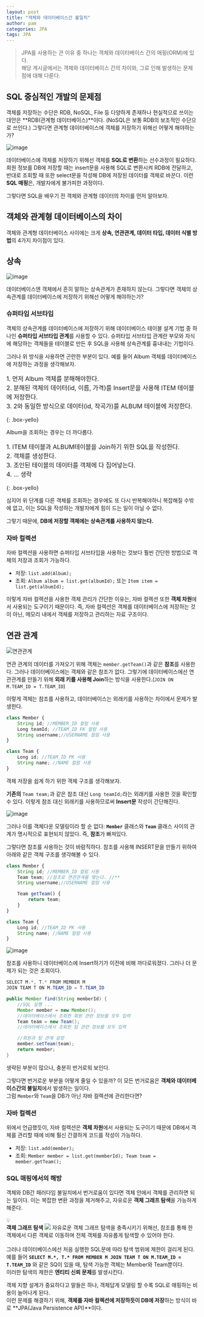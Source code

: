 ```yaml
---
layout: post
title: "객체와 데이터베이스간 불일치"
author: pam
categories: JPA
tags: JPA
---
```


<style>
  .imageRow {
    display:flex;
    margin: 20px 0;
  }
  .captionedImg {
    display: grid;
    align-content: flex-end;
    margin: 0 20px;
    text-align:center;
    font-size: 12px;
    color:gray;
  }
</style>

> JPA를 사용하는 큰 이유 중 하나는 객체와 데이터베이스 간의 매핑(ORM)에 있다. <br/>
> 해당 게시글에서는 객체와 데이터베이스 간의 차이와, 그로 인해 발생하는 문제점에 대해 다룬다.

## SQL 중심적인 개발의 문제점

객체를 저장하는 수단은 RDB, NoSQL, File 등 다양하게 존재하나 현실적으로 쓰이는 대안은 **RDB(관계형 데이터베이스)**이다. (NoSQL은 보통 RDB의 보조적인 수단으로 쓰인다.)
 그렇다면 관계형 데이터베이스에 객체를 저장하기 위해선 어떻게 해야하는가?


  
![image](https://github.com/lcqff/lcqff.github.io/assets/71930280/28a96357-85dd-4d16-8b72-306b8f956f80)

데이터베이스에 객체를 저장하기 위해선 객체를 **SQL로 변환**하는 선수과정이 필요하다. 회원 정보를 DB에 저장할 때는 insert문을 사용해 SQL로 변환시켜 RDB에 전달하고, 반대로 조회할 때 또한 select문을 작성해 DB에 저장된 데이터를 객체로 바꾼다.
이런 **SQL 매핑**은, 개발자에게 불가피한 과정이다.

그렇다면 SQL을 배우기 전 객체와 관계형 데이터의 차이를 먼저 알아보자.

## 객체와 관계형 데이터베이스의 차이

객체와 관계형 데이터베이스 사이에는 크게 **상속, 연관관계, 데이터 타입, 데이터 식별 방법**의 4가지 차이점이 있다.

## 상속

![image](https://github.com/lcqff/lcqff.github.io/assets/71930280/54d4b282-906d-4584-9d1c-9350be628824)

데이터베이스엔 객체에서 흔히 말하는 상속관계가 존재하지 않는다. 그렇다면 객체의 상속관계를 데이터베이스에 저장하기 위해선 어떻게 해야하는가?

### 슈퍼타입 서브타입
객체의 상속관계를 데이터베이스에 저장하기 위해 데이터베이스 테이블 설계 기법 중 하나인 **슈퍼타입 서브타입 관계**를 사용할 수 있다. 슈퍼타입 서브타입 관계란 부모와 자식에 해당하는 객체들을 테이블로 만든 후 SQL을 사용해 상속관계를 흉내내는 기법이다.


그러나 위 방식을 사용하면 곤란한 부분이 있다. 예를 들어 Album 객체를 데이터베이스에 저장하는 과정을 생각해보자.  
<p style="font-size: 1rem;">
 1. 먼저 Album 객체를 분해해야한다.<br/>
 2. 분해된 객체의 데이터(id, 이름, 가격)를 Insert문을 사용해 ITEM 테이블에 저장한다.<br/> 
 3. 2와 동일한 방식으로 데이터(id, 작곡가)를 ALBUM 테이블에 저장한다.<br/>
</p>
{: .box-yello}


Album을 조회하는 경우는 더 까다롭다.
<p style="font-size: 1rem;">
1. ITEM 테이블과 ALBUM테이블을 Join하기 위한 SQL을 작성한다.<br/>
2. 객체를 생성한다.<br/>
3. 조인된 테이블의 데이터를 객체에 다 집어넣는다.<br/>
4. … 생략<br/>
</p>
{: .box-yello}

심지어 위 단계를 다른 객체를 조회하는 경우에도 또 다시 반복해야하니 복잡해질 수밖에 없고, 이는 SQL을 작성하는 개발자에게 힘이 드는 일이 아닐 수 없다.

그렇기 때문에, **DB에 저장할 객체에는 상속관계를 사용하지 않는다.**

### 자바 컬렉션

자바 컬렉션을 사용하면 슈퍼타입 서브타입을 사용하는 것보다 훨씬 간단한 방법으로 객체의 저장과 조회가 가능하다.

- 저장: `list.add(Album);`
- 조회: `Album album = list.get(albumId);` 또는 `Item item = list.get(albumId);`

이렇게 자바 컬렉션을 사용한 객체 관리가 간단한 이유는, 자바 컬렉션 또한 **객체 차원**에서 사용되는 도구이기 때문이다. 즉, 자바 컬렉션은 객체를 데이터베이스에 저장하는 것이 아닌, 메모리 내에서 객체를 저장하고 관리하는 자료 구조이다.


## 연관 관계

![연관관계](https://github.com/lcqff/lcqff.github.io/assets/71930280/a9e1dae8-0359-4535-9634-704f7f7d61a7)


연관 관계의 데이터를 가져오기 위해 객체는 `member.getTeam()`과 같은 **참조**를 사용한다. 그러나 데이터베이스에는 객체와 같은 참조가 없다. 그렇기에 데이터베이스에선 연관관계를 만들기 위해 **외래 키를 사용해 Join**하는 방식을 사용한다.(`JOIN ON M.TEAM_ID = T.TEAM_ID`)

이렇게 객체는 참조를 사용하고, 데이터베이스는 외래키를 사용하는 차이에서 문제가 발생한다.

```jsx
class Member {
	String id; //MEMBER_ID 컬럼 사용
	Long teamId; //TEAM_ID FK 컬럼 사용
	String username;//USERNAME 컬럼 사용
}

class Team {
	Long id; //TEAM_ID PK 사용
	String name; //NAME 컬럼 사용
}
```



객체 저장을 쉽게 하기 위한 객체 구조를 생각해보자. 

**기존의** `Team team;`과 같은 참조 대신 `Long teamId;`라는 외래키를 사용한 것을 확인할 수 있다. 이렇게 참조 대신 외래키를 사용하므로써 **Insert문** 작성이 간단해진다.

![image](https://github.com/lcqff/lcqff.github.io/assets/71930280/467e9fea-c827-4f62-a4d0-140354d7b9a5)


그러나 이를 객체다운 모델링이라 할 순 없다: **`Member`** 클래스와 **`Team`** 클래스 사이의 관계가 명시적으로 표현되지 않았다. 즉, **참조**가 빠져있다.

그렇다면 참조를 사용하는 것이 바람직하다. 참조를 사용해 INSERT문을 만들기 위하여 아래와 같은 객체 구조를 생각해볼 수 있다.

```jsx
class Member {
	String id; //MEMBER_ID 컬럼 사용
	Team team; //참조로 연관관계를 맺는다. //**
	String username;//USERNAME 컬럼 사용

	Team getTeam() {
		return team;
	}
}

class Team {
	Long id; //TEAM_ID PK 사용
	String name; //NAME 컬럼 사용
}
```

![image](https://github.com/lcqff/lcqff.github.io/assets/71930280/7b16d143-0c52-41cd-a498-c4f2731a18b7)


참조를 사용하니 데이터베이스에 Insert하기가 이전에 비해 까다로워졌다. 그러나 더 문제가 되는 것은 조회이다.

```java
SELECT M.*, T.* FROM MEMBER M
JOIN TEAM T ON M.TEAM_ID = T.TEAM_ID

public Member find(String memberId) {
	//SQL 실행 ...
	Member member = new Member();
	//데이터베이스에서 조회한 회원 관련 정보를 모두 입력
	Team team = new Team();
	//데이터베이스에서 조회한 팀 관련 정보를 모두 입력

	//회원과 팀 관계 설정
	member.setTeam(team);
	return member;
}
```

생략된 부분이 많으나, 충분히 번거로워 보인다. 

그렇다면 번거로운 부분을 어떻게 줄일 수 있을까? 이 모든 번거로움은 **객체와 데이터베이스간의 불일치**에서 발생하는 일이다.  
그럼 `Member`와 `Team`을 DB가 아닌 자바 컬렉션에 관리한다면? 

### 자바 컬렉션

위에서 언급했듯이, 자바 컬렉션은 **객체 차원**에서 사용되는 도구이기 때문에 DB에서 객체를 관리할 때에 비해 훨신 간결하게 코드를 작성이 가능하다.

- 저장: `list.add(member);`
- 조회: `Member member = list.get(memberId); Team team = member.getTeam();`

### SQL 매핑에서의 해방

객체와 DB간 패러다임 불일치에서 번거로움이 있다면 객체 안에서 객체를 관리하면 되는 일이다. 이는 복잡한 변환 과정을 제거해주고, 자유로운 **객체 그래프 탐색**을 가능하게 해준다. 


<div class="callout">
  <div>💡</div>
  <div>
  	<strong>객체 그래프 탐색</strong>
	<img src="https://github.com/lcqff/lcqff.github.io/assets/71930280/529fcad2-5289-49bc-82b3-42b926abb49c">
	자유로운 객체 그래프 탐색을 충족시키기 위해선, 참조를 통해 한 객체에서 다른 객체로 이동하며 전체 객체를 자유롭게 탐색할 수 있어야 한다. <br/> <br/>
	그러나 데이터베이스에선 처음 실행한 SQL문에 따라 탐색 범위에 제한이 걸리게 된다.<br/>
	예를 들어 <code><strong>SELECT M.*, T.* FROM MEMBER M JOIN TEAM T ON M.TEAM_ID = T.TEAM_ID</strong></code> 와 같은 SQ이 있을 때, 탐색 가능한 객체는 Member와 Team뿐이다.<br/>
	이러한 탐색의 제한은 <strong>엔티티 신뢰 문제</strong>를 발생시킨다.
  </div>
</div>

객체 지향 설계가 중요하다고 말들은 하나, 객체답게 모델링 할 수록 SQL로 매핑하는 비용이 늘어나게 된다.  
이런 문제를 해결하기 위해, **객체를 자바 컬렉션에 저장하듯이 DB에 저장**하는 방식이 바로 **JPA(Java Persistence API)**이다.